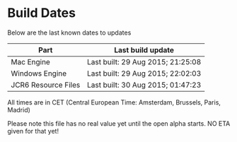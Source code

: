 # Build Dates

Below are the last known dates to updates

Part | Last build update
-----|-----
Mac Engine | Last built: 29 Aug 2015; 21:25:08
Windows Engine | Last built: 29 Aug 2015; 22:02:03
JCR6 Resource Files | Last built: 30 Aug 2015; 01:47:23
All times are in CET (Central European Time: Amsterdam, Brussels, Paris, Madrid)


Please note this file has no real value yet until the open alpha starts. NO ETA given for that yet!
